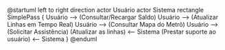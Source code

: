 @startuml
left to right direction
actor Usuário
actor Sistema
rectangle SimplePass {
    Usuário --> (Consultar/Recargar Saldo)
    Usuário --> (Atualizar Linhas em Tempo Real)
    Usuário --> (Consultar Mapa do Metrô)
    Usuário --> (Solicitar Assistência)
    (Atualizar as linhas) <-- Sistema
    (Prestar suporte ao usuário) <-- Sistema
}
@enduml

